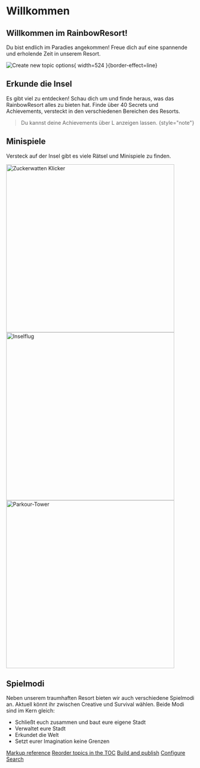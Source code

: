 # Willkommen


## Willkommen im RainbowResort!
Du bist endlich im Paradies angekommen! Freue dich auf eine spannende und erholende Zeit in unserem Resort.

![Create new topic options](resort.png){ width=524 }{border-effect=line}

## Erkunde die Insel
Es gibt viel zu entdecken! Schau dich um und finde heraus, was das RainbowResort alles zu bieten hat.
Finde über 40 Secrets und Achievements, versteckt in den verschiedenen Bereichen des Resorts.

> Du kannst deine Achievements über <shortcut>L</shortcut> anzeigen lassen.
{style="note"}


## Minispiele
Versteck auf der Insel gibt es viele Rätsel und Minispiele zu finden.

<tabs>
    <tab title="Zuckerwatten-Klicker">
        <img src="clicker.png" alt="Zuckerwatten Klicker" width="450"/>
    </tab>
    <tab title="Inselflug">
         <img src="inselflug.png" alt="Inselflug" width="450"/>
    </tab>
    <tab title="Parkour-Tower">
         <img src="parkour.png" alt="Parkour-Tower" width="450"/>
    </tab>
</tabs>

## Spielmodi
Neben unserem traumhaften Resort bieten wir auch verschiedene Spielmodi an.
Aktuell könnt ihr zwischen Creative und Survival wählen.
Beide Modi sind im Kern gleich:
- Schließt euch zusammen und baut eure eigene Stadt
- Verwaltet eure Stadt
- Erkundet die Welt
- Setzt eurer Imagination keine Grenzen



<seealso>
    <category ref="wrs">
        <a href="https://plugins.jetbrains.com/plugin/20158-writerside/docs/markup-reference.html">Markup reference</a>
        <a href="https://plugins.jetbrains.com/plugin/20158-writerside/docs/manage-table-of-contents.html">Reorder topics in the TOC</a>
        <a href="https://plugins.jetbrains.com/plugin/20158-writerside/docs/local-build.html">Build and publish</a>
        <a href="https://plugins.jetbrains.com/plugin/20158-writerside/docs/configure-search.html">Configure Search</a>
    </category>
</seealso>